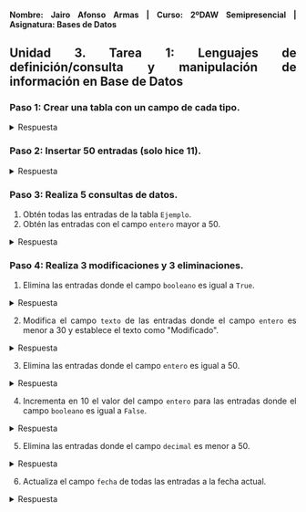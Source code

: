 <div align="justify">

#### **Nombre: Jairo Afonso Armas | Curso: 2ºDAW Semipresencial | Asignatura: Bases de Datos** 

## **Unidad 3. Tarea 1: Lenguajes de definición/consulta y manipulación de información en Base de Datos**

### Paso 1: Crear una tabla con un campo de cada tipo.

<details>
<summary>Respuesta</summary>
<br>
  <div align="center">
    <img src=images/Tarea1/Tarea1_Ejercicio1.PNG>
  </div>
</details>

### Paso 2: Insertar 50 entradas (solo hice 11).

<details>
<summary>Respuesta</summary>
<br>
  <div align="center">
    <img src=images/Tarea1/Tarea1_Ejercicio2.PNG>
  </div>
</details>

### Paso 3: Realiza 5 consultas de datos.

1. Obtén todas las entradas de la tabla `Ejemplo`.
2. Obtén las entradas con el campo `entero` mayor a 50.

<details>
<summary>Respuesta</summary>
<br>
  <div align="center">
    <img src=images/Tarea1/Tarea1_Ejercicio3.PNG>
  </div>
</details>

### Paso 4: Realiza 3 modificaciones y 3 eliminaciones.

1. Elimina las entradas donde el campo `booleano` es igual a `True`.

<details>
<summary>Respuesta</summary>
<br>
  <div align="center">
    <img src=images/Tarea1/Tarea1_Ejercicio4.PNG>
  </div>
</details>

2. Modifica el campo `texto` de las entradas donde el campo `entero` es menor a 30 y establece el texto como "Modificado".

<details>
<summary>Respuesta</summary>
<br>
  <div align="center">
    <img src=images/Tarea1/Tarea1_Ejercicio4_2.PNG>
  </div>
</details>

3. Elimina las entradas donde el campo `entero` es igual a 50.

<details>
<summary>Respuesta</summary>
<br>
  <div align="center">
    <img src=images/Tarea1/Tarea1_Ejercicio4_3.PNG>
  </div>
</details>

4. Incrementa en 10 el valor del campo `entero` para las entradas donde el campo `booleano` es igual a `False`.

<details>
<summary>Respuesta</summary>
<br>
  <div align="center">
    <img src=images/Tarea1/Tarea1_Ejercicio4_4.PNG>
  </div>
</details>

5. Elimina las entradas donde el campo `decimal` es menor a 50.

<details>
<summary>Respuesta</summary>
<br>
  <div align="center">
    <img src=images/Tarea1/Tarea1_Ejercicio4_5.PNG>
  </div>
</details>

6. Actualiza el campo `fecha` de todas las entradas a la fecha actual.

<details>
<summary>Respuesta</summary>
<br>
  <div align="center">
    <img src=images/Tarea1/Tarea1_Ejercicio4_6.PNG>
  </div>
</details>



</div>











</div>

